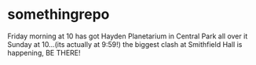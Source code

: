 # somethingrepo

Friday morning at 10 has got Hayden Planetarium in Central Park all over it
Sunday at 10...(its actually at 9:59!) the biggest clash at Smithfield Hall is happening, BE THERE!
